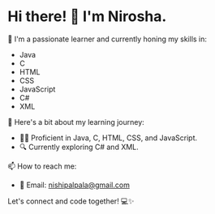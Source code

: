 # Hi there! 👋 I'm Nirosha.

🌱 I'm a passionate learner and currently honing my skills in:

- Java
- C
- HTML
- CSS
- JavaScript
- C#
- XML

🚀 Here's a bit about my learning journey:

- 👩‍💻 Proficient in Java, C, HTML, CSS, and JavaScript.
- 🔍 Currently exploring C# and XML.

📫 How to reach me:

- 📧 Email: nishipalpala@gmail.com

Let's connect and code together! 💻✨
